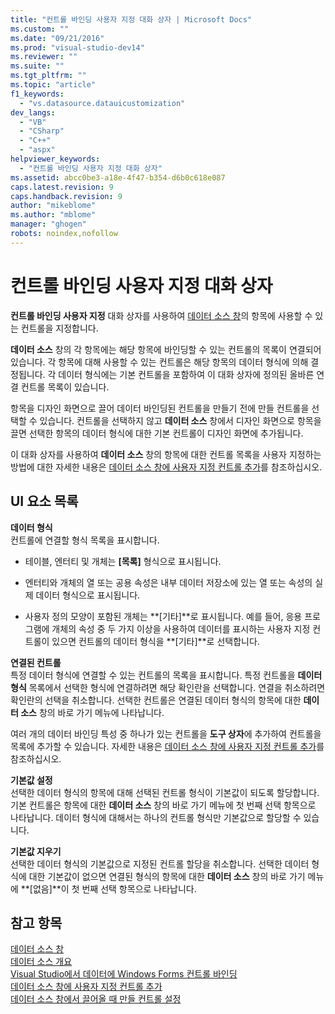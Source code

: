 ```yaml
---
title: "컨트롤 바인딩 사용자 지정 대화 상자 | Microsoft Docs"
ms.custom: ""
ms.date: "09/21/2016"
ms.prod: "visual-studio-dev14"
ms.reviewer: ""
ms.suite: ""
ms.tgt_pltfrm: ""
ms.topic: "article"
f1_keywords: 
  - "vs.datasource.datauicustomization"
dev_langs: 
  - "VB"
  - "CSharp"
  - "C++"
  - "aspx"
helpviewer_keywords: 
  - "컨트롤 바인딩 사용자 지정 대화 상자"
ms.assetid: abcc0be3-a18e-4f47-b354-d6b0c618e087
caps.latest.revision: 9
caps.handback.revision: 9
author: "mikeblome"
ms.author: "mblome"
manager: "ghogen"
robots: noindex,nofollow
---
```

# 컨트롤 바인딩 사용자 지정 대화 상자
**컨트롤 바인딩 사용자 지정** 대화 상자를 사용하여 [데이터 소스 창](../Topic/Data%20Sources%20Window.md)의 항목에 사용할 수 있는 컨트롤을 지정합니다.  
  
 **데이터 소스** 창의 각 항목에는 해당 항목에 바인딩할 수 있는 컨트롤의 목록이 연결되어 있습니다.  각 항목에 대해 사용할 수 있는 컨트롤은 해당 항목의 데이터 형식에 의해 결정됩니다.  각 데이터 형식에는 기본 컨트롤을 포함하여 이 대화 상자에 정의된 올바른 연결 컨트롤 목록이 있습니다.  
  
 항목을 디자인 화면으로 끌어 데이터 바인딩된 컨트롤을 만들기 전에 만들 컨트롤을 선택할 수 있습니다.  컨트롤을 선택하지 않고 **데이터 소스** 창에서 디자인 화면으로 항목을 끌면 선택한 항목의 데이터 형식에 대한 기본 컨트롤이 디자인 화면에 추가됩니다.  
  
 이 대화 상자를 사용하여 **데이터 소스** 창의 항목에 대한 컨트롤 목록을 사용자 지정하는 방법에 대한 자세한 내용은 [데이터 소스 창에 사용자 지정 컨트롤 추가](../data-tools/add-custom-controls-to-the-data-sources-window.md)를 참조하십시오.  
  
## UI 요소 목록  
 **데이터 형식**  
 컨트롤에 연결할 형식 목록을 표시합니다.  
  
-   테이블, 엔터티 및 개체는 **\[목록\]** 형식으로 표시됩니다.  
  
-   엔터티와 개체의 열 또는 공용 속성은 내부 데이터 저장소에 있는 열 또는 속성의 실제 데이터 형식으로 표시됩니다.  
  
-   사용자 정의 모양이 포함된 개체는 **\[기타\]**로 표시됩니다.  예를 들어, 응용 프로그램에 개체의 속성 중 두 가지 이상을 사용하여 데이터를 표시하는 사용자 지정 컨트롤이 있으면 컨트롤의 데이터 형식을 **\[기타\]**로 선택합니다.  
  
 **연결된 컨트롤**  
 특정 데이터 형식에 연결할 수 있는 컨트롤의 목록을 표시합니다.  특정 컨트롤을 **데이터 형식** 목록에서 선택한 형식에 연결하려면 해당 확인란을 선택합니다.  연결을 취소하려면 확인란의 선택을 취소합니다.  선택한 컨트롤은 연결된 데이터 형식의 항목에 대한 **데이터 소스** 창의 바로 가기 메뉴에 나타납니다.  
  
 여러 개의 데이터 바인딩 특성 중 하나가 있는 컨트롤을 **도구 상자**에 추가하여 컨트롤을 목록에 추가할 수 있습니다.  자세한 내용은 [데이터 소스 창에 사용자 지정 컨트롤 추가](../data-tools/add-custom-controls-to-the-data-sources-window.md)를 참조하십시오.  
  
 **기본값 설정**  
 선택한 데이터 형식의 항목에 대해 선택된 컨트롤 형식이 기본값이 되도록 할당합니다.  기본 컨트롤은 항목에 대한 **데이터 소스** 창의 바로 가기 메뉴에 첫 번째 선택 항목으로 나타납니다.  데이터 형식에 대해서는 하나의 컨트롤 형식만 기본값으로 할당할 수 있습니다.  
  
 **기본값 지우기**  
 선택한 데이터 형식의 기본값으로 지정된 컨트롤 할당을 취소합니다.  선택한 데이터 형식에 대한 기본값이 없으면 연결된 형식의 항목에 대한 **데이터 소스** 창의 바로 가기 메뉴에 **\[없음\]**이 첫 번째 선택 항목으로 나타납니다.  
  
## 참고 항목  
 [데이터 소스 창](../Topic/Data%20Sources%20Window.md)   
 [데이터 소스 개요](../data-tools/add-new-data-sources.md)   
 [Visual Studio에서 데이터에 Windows Forms 컨트롤 바인딩](../data-tools/bind-windows-forms-controls-to-data-in-visual-studio.md)   
 [데이터 소스 창에 사용자 지정 컨트롤 추가](../data-tools/add-custom-controls-to-the-data-sources-window.md)   
 [데이터 소스 창에서 끌어올 때 만들 컨트롤 설정](../data-tools/set-the-control-to-be-created-when-dragging-from-the-data-sources-window.md)